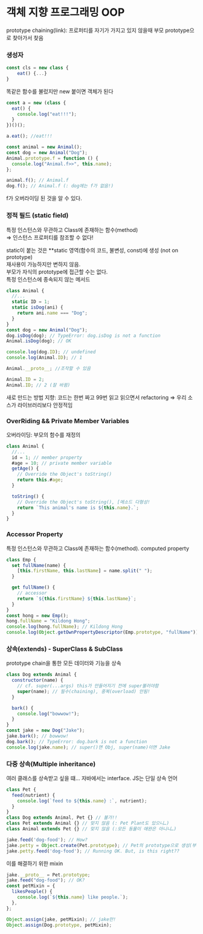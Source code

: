 # 객체 지향 프로그래밍 OOP

prototype chaining(link): 프로퍼티를 자기가 가지고 있지 않을때 부모 prototype으로 찾아가서 찾음

### 생성자

```javascript
const cls = new class {
    eat() {...}
}

```

똑같은 함수를 불렀지만 new 붙이면 객체가 된다

```javascript
const a = new (class {
  eat() {
    console.log("eat!!!");
  }
})()();

a.eat(); //eat!!!
```

```javascript
const animal = new Animal();
const dog = new Animal("Dog");
Animal.prototype.f = function () {
  console.log("Animal.f>>", this.name);
};

animal.f(); // Animal.f
dog.f(); // Animal.f (: dog에는 f가 없음!)
```

f가 오버라이딩 된 것을 알 수 있다.

### 정적 필드 (static field)

특정 인스턴스와 무관하고 Class에 존재하는 함수(method)<br/>
⇒ 인스턴스 프로퍼티를 참조할 수 없다!

static이 붙는 것은 \*\*static 영역(함수의 코드, 불변성, const)에 생성 (not on prototype) <br/>
재사용이 가능하지만 변하지 않음.<br/>
부모가 자식의 prototype에 접근할 수는 없다.<br>
특정 인스턴스에 종속되지 않는 메서드

```js
class Animal {
  //...
  static ID = 1;
  static isDog(ani) {
    return ani.name === "Dog";
  }
}
const dog = new Animal("Dog");
dog.isDog(dog); // TypeError: dog.isDog is not a function
Animal.isDog(dog); // OK

console.log(dog.ID); // undefined
console.log(Animal.ID); // 1

Animal.__proto__; //조작할 수 있음

Animal.ID = 2;
Animal.ID; // 2 (잘 바뀜)
```

새로 만드는 방법 지향: 코드는 한번 짜고 99번 읽고 읽으면서 refactoring => 우리 소스가 라이브러리보다 안정적임

### OverRiding && Private Member Variables

오버라이딩: 부모의 함수를 재정의

```js
class Animal {
  //...
  id = 1; // member property
  #age = 10; // private member variable
  getAge() {
    // Override the Object's toString()
    return this.#age;
  }

  toString() {
    // Override the Object's toString(), [메소드 다형성!
    return `This animal's name is ${this.name}.`;
  }
}
```

### Accessor Property

특정 인스턴스와 무관하고 Class에 존재하는 함수(method). computed property

```js
class Emp {
  set fullName(name) {
    [this.firstName, this.lastName] = name.split(" ");
  }

  get fullName() {
    // accessor
    return `${this.firstName} ${this.lastName}`;
  }
}
const hong = new Emp();
hong.fullName = "Kildong Hong";
console.log(hong.fullName); // Kildong Hong
console.log(Object.getOwnPropertyDescriptor(Emp.prototype, "fullName"));
```

### 상속(extends) - SuperClass & SubClass

prototype chain을 통한 모든 데이터와 기능을 상속

```js
class Dog extends Animal {
  constructor(name) {
    // cf. super(...args) this가 만들어지기 전에 super불러야함
    super(name); // 필수(chaining), 중복(overload) 안됨!
  }

  bark() {
    console.log("bowwow!");
  }
}
const jake = new Dog("Jake");
jake.bark(); // bowwow!
dog.bark(); // TypeError: dog.bark is not a function
console.log(jake.name); // super()면 Obj, super(name)이면 Jake
```

### 다중 상속(Multiple inheritance)

여러 클래스를 상속받고 싶을 떄... 자바에서는 interface. JS는 단일 상속 언어

```js
class Pet {
  feed(nutrient) {
    console.log(`feed to ${this.name} :`, nutrient);
  }
}
class Dog extends Animal, Pet {} // 불가!!
class Pet extends Animal {} // 맞지 않음 (: Pet Plant도 있으니…)
class Animal extends Pet {} // 맞지 않음 (:모든 동물이 애완은 아니니…)

jake.feed('dog-food'); // How?
jake.petty = Object.create(Pet.prototype); // Pet의 prototype으로 생성(부여)
jake.petty.feed('dog-food'); // Running OK. But, is this right??
```

이를 해결하기 위한 mixin

```js
jake.__proto__ = Pet.prototype;
jake.feed("dog-food"); // OK?
const petMixin = {
  likesPeople() {
    console.log(`${this.name} like people.`);
  },
};

Object.assign(jake, petMixin); // jake만!
Object.assign(Dog.prototype, petMixin);
```
